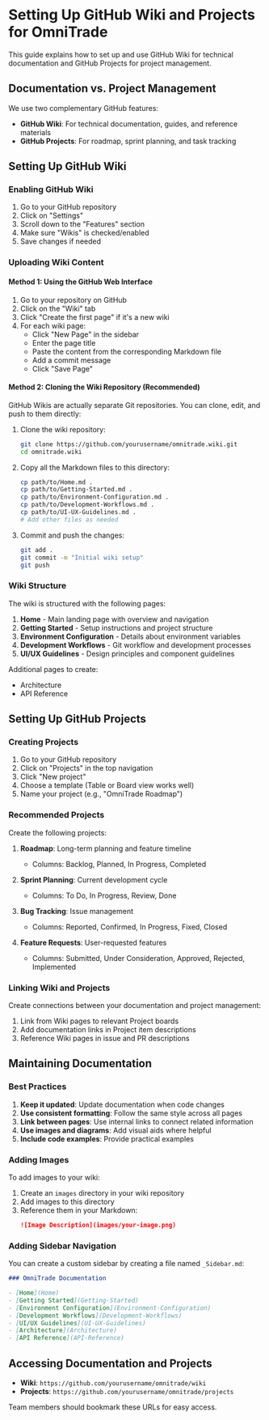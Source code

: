 # Setting Up GitHub Wiki and Projects for OmniTrade

This guide explains how to set up and use GitHub Wiki for technical documentation and GitHub Projects for project management.

## Documentation vs. Project Management

We use two complementary GitHub features:

- **GitHub Wiki**: For technical documentation, guides, and reference materials
- **GitHub Projects**: For roadmap, sprint planning, and task tracking

## Setting Up GitHub Wiki

### Enabling GitHub Wiki

1. Go to your GitHub repository
2. Click on "Settings"
3. Scroll down to the "Features" section
4. Make sure "Wikis" is checked/enabled
5. Save changes if needed

### Uploading Wiki Content

#### Method 1: Using the GitHub Web Interface

1. Go to your repository on GitHub
2. Click on the "Wiki" tab
3. Click "Create the first page" if it's a new wiki
4. For each wiki page:
   - Click "New Page" in the sidebar
   - Enter the page title
   - Paste the content from the corresponding Markdown file
   - Add a commit message
   - Click "Save Page"

#### Method 2: Cloning the Wiki Repository (Recommended)

GitHub Wikis are actually separate Git repositories. You can clone, edit, and push to them directly:

1. Clone the wiki repository:

   ```bash
   git clone https://github.com/yourusername/omnitrade.wiki.git
   cd omnitrade.wiki
   ```

2. Copy all the Markdown files to this directory:

   ```bash
   cp path/to/Home.md .
   cp path/to/Getting-Started.md .
   cp path/to/Environment-Configuration.md .
   cp path/to/Development-Workflows.md .
   cp path/to/UI-UX-Guidelines.md .
   # Add other files as needed
   ```

3. Commit and push the changes:
   ```bash
   git add .
   git commit -m "Initial wiki setup"
   git push
   ```

### Wiki Structure

The wiki is structured with the following pages:

1. **Home** - Main landing page with overview and navigation
2. **Getting Started** - Setup instructions and project structure
3. **Environment Configuration** - Details about environment variables
4. **Development Workflows** - Git workflow and development processes
5. **UI/UX Guidelines** - Design principles and component guidelines

Additional pages to create:

- Architecture
- API Reference

## Setting Up GitHub Projects

### Creating Projects

1. Go to your GitHub repository
2. Click on "Projects" in the top navigation
3. Click "New project"
4. Choose a template (Table or Board view works well)
5. Name your project (e.g., "OmniTrade Roadmap")

### Recommended Projects

Create the following projects:

1. **Roadmap**: Long-term planning and feature timeline

   - Columns: Backlog, Planned, In Progress, Completed

2. **Sprint Planning**: Current development cycle

   - Columns: To Do, In Progress, Review, Done

3. **Bug Tracking**: Issue management

   - Columns: Reported, Confirmed, In Progress, Fixed, Closed

4. **Feature Requests**: User-requested features
   - Columns: Submitted, Under Consideration, Approved, Rejected, Implemented

### Linking Wiki and Projects

Create connections between your documentation and project management:

1. Link from Wiki pages to relevant Project boards
2. Add documentation links in Project item descriptions
3. Reference Wiki pages in issue and PR descriptions

## Maintaining Documentation

### Best Practices

1. **Keep it updated**: Update documentation when code changes
2. **Use consistent formatting**: Follow the same style across all pages
3. **Link between pages**: Use internal links to connect related information
4. **Use images and diagrams**: Add visual aids where helpful
5. **Include code examples**: Provide practical examples

### Adding Images

To add images to your wiki:

1. Create an `images` directory in your wiki repository
2. Add images to this directory
3. Reference them in your Markdown:
   ```markdown
   ![Image Description](images/your-image.png)
   ```

### Adding Sidebar Navigation

You can create a custom sidebar by creating a file named `_Sidebar.md`:

```markdown
### OmniTrade Documentation

- [Home](Home)
- [Getting Started](Getting-Started)
- [Environment Configuration](Environment-Configuration)
- [Development Workflows](Development-Workflows)
- [UI/UX Guidelines](UI-UX-Guidelines)
- [Architecture](Architecture)
- [API Reference](API-Reference)
```

## Accessing Documentation and Projects

- **Wiki**: `https://github.com/yourusername/omnitrade/wiki`
- **Projects**: `https://github.com/yourusername/omnitrade/projects`

Team members should bookmark these URLs for easy access.
